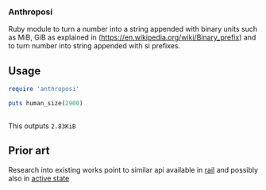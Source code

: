 ### Anthroposi

Ruby module to turn a number into a string appended with binary units such as MiB, GiB
as explained in (https://en.wikipedia.org/wiki/Binary_prefix)
and to turn number into string appended with si prefixes.

## Usage

```ruby
require 'anthroposi'

puts human_size(2900)
  
```
This outputs `2.83KiB`

## Prior art

Research into existing works point to similar api available in [rail](https://github.com/rails/rails)
and possibly also in [active state](https://www.activestate.com/ruby-programming)
